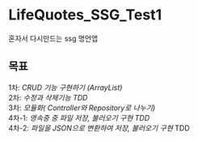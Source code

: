 # LifeQuotes_SSG_Test1
혼자서 다시만드는 ssg 명언앱

## 목표 <br>
1차: *CRUD 기능 구현하기 (ArrayList)* <br>
2차: *수정과 삭제기능 TDD* <br>
3차: *모듈화( Controller와 Repository로 나누기)* <br>
4차-1: *영속중 중 파일 저장, 불러오기 구현 TDD* <br>
4차-2: *파일을 JSON으로 변환하여 저장, 불러오기 구현* TDD
